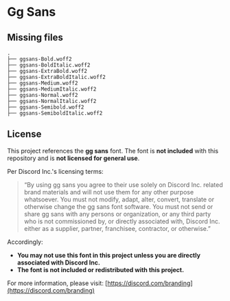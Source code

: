# Gg Sans

## Missing files

```
.  
├── ggsans-Bold.woff2  
├── ggsans-BoldItalic.woff2  
├── ggsans-ExtraBold.woff2  
├── ggsans-ExtraBoldItalic.woff2  
├── ggsans-Medium.woff2  
├── ggsans-MediumItalic.woff2  
├── ggsans-Normal.woff2  
├── ggsans-NormalItalic.woff2  
├── ggsans-Semibold.woff2  
├── ggsans-SemiboldItalic.woff2  
```

## License

This project references the **gg sans** font. The font is **not included** with this repository and is **not licensed for general use**.

Per Discord Inc.'s licensing terms:

> “By using gg sans you agree to their use solely on Discord Inc. related brand materials and will not use them for any other purpose whatsoever. You must not modify, adapt, alter, convert, translate or otherwise change the gg sans font software. You must not send or share gg sans with any persons or organization, or any third party who is not commissioned by, or directly associated with, Discord Inc. either as a supplier, partner, franchisee, contractor, or otherwise.”

Accordingly:
- **You may not use this font in this project unless you are directly associated with Discord Inc.**
- **The font is not included or redistributed with this project.**

For more information, please visit: [https://discord.com/branding](https://discord.com/branding)
